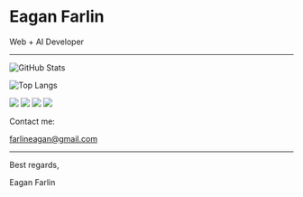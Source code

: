 # **Eagan Farlin**

Web + AI Developer

<hr/>

![GitHub Stats](https://github-readme-stats.vercel.app/api/?username=eaganfarlin&count_private=true&showicons=true)

![Top Langs](https://github-readme-stats.vercel.app/api/top-langs/?username=eaganfarlin&layout=compact&showicons=true)

![](https://img.shields.io/badge/HTML-informational?style=flat&logo=html5&logoColor=white&labelColor=4f4f4f&color=3f3f3f)
![](https://img.shields.io/badge/CSS-informational?style=flat&logo=css3&logoColor=white&labelColor=4f4f4f&color=3f3f3f)
![](https://img.shields.io/badge/Javascript-informational?style=flat&logo=javascript&logoColor=white&labelColor=4f4f4f&color=3f3f3f)
![](https://img.shields.io/badge/Python-informational?style=flat&logo=python&logoColor=white&&abelColor=4f4f4f&color=3f3f3f)

Contact me:

[farlineagan@gmail.com](mailto:farlineagan@gmail.com "email")

<hr/>

Best regards,

Eagan Farlin
